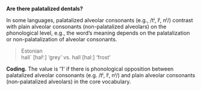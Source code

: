 **Are there palatalized dentals?**

 In some languages, palatalized alveolar consonants (e.g., /tʲ, lʲ, nʲ/) contrast with plain alveolar consonants (non-palatalized alveolars) on the phonological level, e.g., the word’s meaning depends on the palatalization or non-palatalization of alveolar consonants.

>Estonian<br/>
>hall´ [halʲː] ‘grey’ vs. hall [halː] ‘frost’

**Coding.** The value is '1' if there is phonological opposition between palatalized alveolar consonants (e.g. /tʲ, lʲ, nʲ/) and plain alveolar consonants (non-palatalized alveolars) in the core vocabulary.
